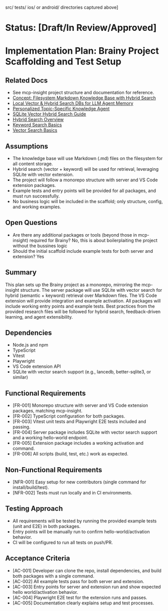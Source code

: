 src/
tests/
ios/ or android/
directories captured above]

# Status: [Draft/In Review/Approved]


# Implementation Plan: Brainy Project Scaffolding and Test Setup

## Related Docs
- See mcp-insight project structure and documentation for reference.
- [Concept: Filesystem Markdown Knowledge Base with Hybrid Search](../../../../ai-instructions/information/brainy-preparation/concept-ideas.md)
- [Local Vector & Hybrid Search DBs for LLM Agent Memory](../../../../ai-instructions/information/brainy-preparation/local_vector_hybrid_db_llm_agent_2025.md)
- [Personalized Topic-Specific Knowledge Agent](../../../../ai-instructions/information/brainy-preparation/personalized_knowledge_agent.md)
- [SQLite Vector Hybrid Search Guide](../../../../ai-instructions/information/brainy-preparation/sqlite_vector_hybrid_search.md)
- [Hybrid Search Overview](../../../../ai-instructions/information/brainy-preparation/md-example/hybrid-search-overview.md)
- [Keyword Search Basics](../../../../ai-instructions/information/brainy-preparation/md-example/keyword-search-basics.md)
- [Vector Search Basics](../../../../ai-instructions/information/brainy-preparation/md-example/vector-search-basics.md)

## Assumptions
- The knowledge base will use Markdown (.md) files on the filesystem for all content storage.
- Hybrid search (vector + keyword) will be used for retrieval, leveraging SQLite with vector extension.
- The project will follow a monorepo structure with server and VS Code extension packages.
- Example tests and entry points will be provided for all packages, and must run successfully.
- No business logic will be included in the scaffold; only structure, config, and working examples.

## Open Questions
- Are there any additional packages or tools (beyond those in mcp-insight) required for Brainy? No, this is about boilerplaiting the project without the bussines logic
- Should the initial scaffold include example tests for both server and extension? Yes

## Summary
This plan sets up the Brainy project as a monorepo, mirroring the mcp-insight structure. The server package will use SQLite with vector search for hybrid (semantic + keyword) retrieval over Markdown files. The VS Code extension will provide integration and example activation. All packages will include working entry points and example tests. Best practices from the provided research files will be followed for hybrid search, feedback-driven learning, and agent extensibility.
## Dependencies
- Node.js and npm
- TypeScript
- Vitest
- Playwright
- VS Code extension API
- SQLite with vector search support (e.g., lancedb, better-sqlite3, or similar)

## Functional Requirements
- [FR-001] Monorepo structure with server and VS Code extension packages, matching mcp-insight.
- [FR-002] TypeScript configuration for both packages.
- [FR-003] Vitest unit tests and Playwright E2E tests included and passing.
- [FR-004] Server package includes SQLite with vector search support and a working hello-world endpoint.
- [FR-005] Extension package includes a working activation and command.
- [FR-006] All scripts (build, test, etc.) work as expected.

## Non-Functional Requirements
- [NFR-001] Easy setup for new contributors (single command for install/build/test).
- [NFR-002] Tests must run locally and in CI environments.

## Testing Approach
- All requirements will be tested by running the provided example tests (unit and E2E) in both packages.
- Entry points will be manually run to confirm hello-world/activation behavior.
- CI will be configured to run all tests on push/PR.

## Acceptance Criteria
- [AC-001] Developer can clone the repo, install dependencies, and build both packages with a single command.
- [AC-002] All example tests pass for both server and extension.
- [AC-003] Entry points for server and extension run and show expected hello world/activation behavior.
- [AC-004] Playwright E2E test for the extension runs and passes.
- [AC-005] Documentation clearly explains setup and test processes.
